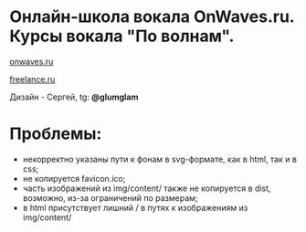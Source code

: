 # Онлайн-школа вокала OnWaves.ru. Курсы вокала "По волнам".

[onwaves.ru](https://onwaves.ru/)

[freelance.ru](https://freelance.ru/nutheadbeast/onlajn-shkola-vokala-onwaves-2021-g-4226528.html)

Дизайн - Сергей, tg: **@glumglam**

# Проблемы:

- некорректно указаны пути к фонам в svg-формате, как в html, так и в css;
- не копируется favicon.ico;
- часть изображений из img/content/ также не копируется в dist, возможно, из-за ограничений по размерам;
- в html присутствует лишний / в путях к изображениям из img/content/